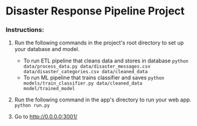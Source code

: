 # Disaster Response Pipeline Project

### Instructions:
1. Run the following commands in the project's root directory to set up your database and model.

    - To run ETL pipeline that cleans data and stores in database
        `python data/process_data.py data/disaster_messages.csv data/disaster_categories.csv data/cleaned_data`
    - To run ML pipeline that trains classifier and saves
        `python models/train_classifier.py data/cleaned_data model/trained_model`

2. Run the following command in the app's directory to run your web app.
    `python run.py`

3. Go to http://0.0.0.0:3001/

